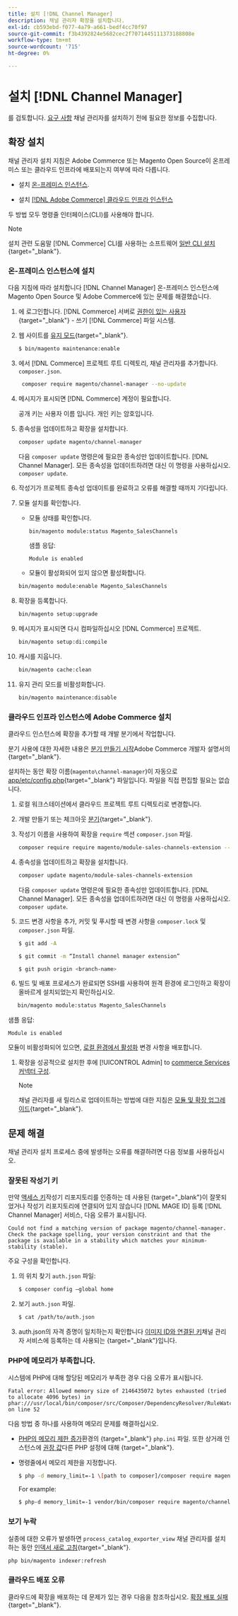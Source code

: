 ```yaml
---
title: 설치 [!DNL Channel Manager]
description: 채널 관리자 확장을 설치합니다.
exl-id: cb593ebd-f077-4a79-a661-bedf4cc70f97
source-git-commit: f3b4392824e5682cec2f7071445111373188808e
workflow-type: tm+mt
source-wordcount: '715'
ht-degree: 0%

---
```



# 설치 [!DNL Channel Manager]

를 검토합니다. [요구 사항](onboard.md#requirements) 채널 관리자를 설치하기 전에 필요한 정보를 수집합니다.

## 확장 설치

채널 관리자 설치 지침은 Adobe Commerce 또는 Magento Open Source이 온프레미스 또는 클라우드 인프라에 배포되는지 여부에 따라 다릅니다.

- 설치 [온-프레미스 인스턴스](#install-on-an-on-premises-instance).

- 설치 [[!DNL Adobe Commerce] 클라우드 인프라 인스턴스](#install-adobe-commerce-on-cloud-infrastructure)

두 방법 모두 명령줄 인터페이스(CLI)를 사용해야 합니다.

>[!NOTE]
>
>설치 관련 도움말 [!DNL Commerce] CLI를 사용하는 소프트웨어 [일반 CLI 설치](https://devdocs.magento.com/extensions/install/){target=&quot;_blank&quot;}.

### 온-프레미스 인스턴스에 설치

다음 지침에 따라 설치합니다 [!DNL Channel Manager] 온-프레미스 인스턴스에 Magento Open Source 및 Adobe Commerce에 있는 문제를 해결했습니다.

1. 에 로그인합니다. [!DNL Commerce] 서버로 [권한이 있는 사용자](https://devdocs.magento.com/guides/v2.4/install-gde/prereq/file-system-perms.html){target=&quot;_blank&quot;} - 쓰기 [!DNL Commerce] 파일 시스템.

1. 웹 사이트를 [유지 모드](https://devdocs.magento.com/guides/v2.4/install-gde/install/cli/install-cli-subcommands-maint.html){target=&quot;_blank&quot;}.

   ```bash
   $ bin/magento maintenance:enable
   ```

1. 에서 [!DNL Commerce] 프로젝트 루트 디렉토리, 채널 관리자를 추가합니다. `composer.json`.

   ```bash
    composer require magento/channel-manager --no-update
   ```

1. 메시지가 표시되면 [!DNL Commerce] 계정이 필요합니다.

   공개 키는 사용자 이름 입니다. 개인 키는 암호입니다.

1. 종속성을 업데이트하고 확장을 설치합니다.

   ```bash
   composer update magento/channel-manager
   ```

   다음 `composer update` 명령은에 필요한 종속성만 업데이트합니다. [!DNL Channel Manager]. 모든 종속성을 업데이트하려면 대신 이 명령을 사용하십시오. `composer update`.

1. 작성기가 프로젝트 종속성 업데이트를 완료하고 오류를 해결할 때까지 기다립니다.

1. 모듈 설치를 확인합니다.

   - 모듈 상태를 확인합니다.

      ```bash
      bin/magento module:status Magento_SalesChannels
      ```

      샘플 응답:

      ```terminal
      Module is enabled
      ```

   - 모듈이 활성화되어 있지 않으면 활성화합니다.

   ```bash
   bin/magento module:enable Magento_SalesChannels
   ```

1. 확장을 등록합니다.

   ```bash
   bin/magento setup:upgrade
   ```

1. 메시지가 표시되면 다시 컴파일하십시오 [!DNL Commerce] 프로젝트.

   ```bash
   bin/magento setup:di:compile
   ```

1. 캐시를 지웁니다.

   ```bash
   bin/magento cache:clean
   ```

1. 유지 관리 모드를 비활성화합니다.

   ```bash
   bin/magento maintenance:disable
   ```

### 클라우드 인프라 인스턴스에 Adobe Commerce 설치

클라우드 인스턴스에 확장을 추가할 때 개발 분기에서 작업합니다.

분기 사용에 대한 자세한 내용은 [분기 만들기 시작](https://devdocs.magento.com/cloud/env/environments-start.html#getstarted)Adobe Commerce 개발자 설명서의 {target=&quot;_blank&quot;}.

설치하는 동안 확장 이름(`magento\channel-manager`)이 자동으로 [app/etc/config.php](https://devdocs.magento.com/cloud/live/sens-data-over.html#configuration-data){target=&quot;_blank&quot;} 파일입니다. 파일을 직접 편집할 필요는 없습니다.

1. 로컬 워크스테이션에서 클라우드 프로젝트 루트 디렉토리로 변경합니다.

1. 개발 만들기 또는 체크아웃 [분기](https://devdocs-beta.magento.com/cloud/env/environments-start.html#getstarted){target=&quot;_blank&quot;}.

1. 작성기 이름을 사용하여 확장을 `require` 섹션 `composer.json` 파일.

   ```bash
   composer require require magento/module-sales-channels-extension --no-update
   ```

1. 종속성을 업데이트하고 확장을 설치합니다.

   ```bash
   composer update magento/module-sales-channels-extension
   ```

   다음 `composer update` 명령은에 필요한 종속성만 업데이트합니다. [!DNL Channel Manager]. 모든 종속성을 업데이트하려면 대신 이 명령을 사용하십시오. `composer update`.

1. 코드 변경 사항을 추가, 커밋 및 푸시할 때 변경 사항을 `composer.lock` 및 `composer.json` 파일.

   ```bash
   $ git add -A
   ```

   ```bash
   $ git commit -m “Install channel manager extension” 
   ```

   ```bash
   $ git push origin <branch-name>
   ```

1. 빌드 및 배포 프로세스가 완료되면 SSH를 사용하여 원격 환경에 로그인하고 확장이 올바르게 설치되었는지 확인하십시오.

```bash
   bin/magento module:status Magento_SalesChannels
```

샘플 응답:

```terminal
Module is enabled
```

모듈이 비활성화되어 있으면, [로컬 환경에서 활성화](https://devdocs.magento.com/cloud/howtos/install-components.html#manage-extensions) 변경 사항을 배포합니다.


1. 확장을 성공적으로 설치한 후에 [!UICONTROL Admin] to [commerce Services 커넥터 구성](connect.md).

   >[!NOTE]
   >
   >채널 관리자를 새 릴리스로 업데이트하는 방법에 대한 지침은 [모듈 및 확장 업그레이드](https://experienceleague.adobe.com/docs/commerce-operations/upgrade-guide/modules/upgrade.html){target=&quot;_blank&quot;}.


## 문제 해결

채널 관리자 설치 프로세스 중에 발생하는 오류를 해결하려면 다음 정보를 사용하십시오.

### 잘못된 작성기 키

만약 [액세스 키](https://devdocs.magento.com/guides/v2.4/install-gde/prereq/connect-auth.html)작성기 리포지토리를 인증하는 데 사용된 {target=&quot;_blank&quot;}이 잘못되었거나 작성기 리포지토리에 연결되어 있지 않습니다 [!DNL MAGE ID] 등록 [!DNL Channel Manager] 서비스, 다음 오류가 표시됩니다.

```terminal
Could not find a matching version of package magento/channel-manager. Check the package spelling, your version constraint and that the package is available in a stability which matches your minimum-stability (stable).
```

주요 구성을 확인합니다.

1. 의 위치 찾기 `auth.json` 파일:

   ```bash
   $ composer config –global home
   ```

1. 보기 `auth.json` 파일.

   ```bash
   $ cat /path/to/auth.json
   ```

1. auth.json의 자격 증명이 일치하는지 확인합니다 [이미지 ID와 연결된 키](https://devdocs.magento.com/guides/v2.4/install-gde/prereq/connect-auth.html)채널 관리자 서비스에 등록하는 데 사용되는 {target=&quot;_blank&quot;}입니다.

### PHP에 메모리가 부족합니다.

시스템에 PHP에 대해 할당된 메모리가 부족한 경우 다음 오류가 표시됩니다.

```terminal
Fatal error: Allowed memory size of 2146435072 bytes exhausted (tried to allocate 4096 bytes) in phar:///usr/local/bin/composer/src/Composer/DependencyResolver/RuleWatchGraph.php on line 52
```

다음 방법 중 하나를 사용하여 메모리 문제를 해결하십시오.

- [PHP의 메모리 제한 증가](https://devdocs.magento.com/cloud/project/magento-app-php-ini.html#increase-php-memory-limit)환경의 {target=&quot;_blank&quot;} `php.ini` 파일. 또한 상거래 인스턴스에 [권장 값](https://devdocs.magento.com/guides/v2.4/install-gde/prereq/php-settings.html)다른 PHP 설정에 대해 {target=&quot;_blank&quot;}.

- 명령줄에서 메모리 제한을 지정합니다.

   ```bash
   $ php -d memory_limit=-1 \[path to composer]/composer require magento/payment-services.
   ```

   For example:

   ```bash
   $ php-d memory_limit=-1 vendor/bin/composer require magento/channel-manager
   ```

### 보기 누락

실종에 대한 오류가 발생하면 `process_catalog_exporter_view` 채널 관리자를 설치하는 동안 [인덱서 새로 고침](https://devdocs.magento.com/guides/v2.4/config-guide/cli/config-cli-subcommands-index.html#config-cli-subcommands-index-reindex){target=&quot;_blank&quot;}.

```bash
php bin/magento indexer:refresh
```

### 클라우드 배포 오류

클라우드에 확장을 배포하는 데 문제가 있는 경우 다음을 참조하십시오. [확장 배포 실패](https://devdocs.magento.com/cloud/trouble/trouble_comp-deploy-fail.html){target=&quot;_blank&quot;}.
